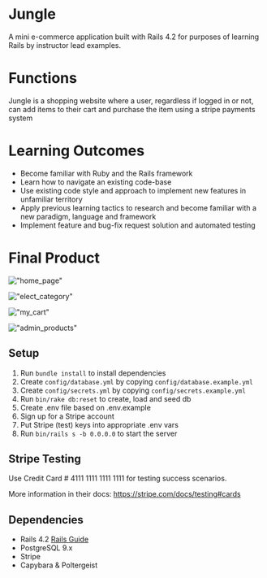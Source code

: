 # Jungle

A mini e-commerce application built with Rails 4.2 for purposes of learning Rails by instructor lead examples.

# Functions

Jungle is a shopping website where a user, regardless if logged in or not, can add items to their cart and purchase the item using a stripe payments system

# Learning Outcomes

- Become familiar with Ruby and the Rails framework
- Learn how to navigate an existing code-base
- Use existing code style and approach to implement new features in unfamiliar territory
- Apply previous learning tactics to research and become familiar with a new paradigm, language and framework
- Implement feature and bug-fix request solution and automated testing

# Final Product

!["home_page"](https://github.com/drystar/jungle_rails/blob/master/docs/home.png?raw=true)

!["elect_category"](https://github.com/drystar/jungle_rails/blob/master/docs/category.png?raw=true)

!["my_cart"](https://github.com/drystar/jungle_rails/blob/master/docs/my_cart.png?raw=true)

!["admin_products"](https://github.com/drystar/jungle_rails/blob/master/docs/admin_products.png?raw=true)

## Setup

1. Run `bundle install` to install dependencies
2. Create `config/database.yml` by copying `config/database.example.yml`
3. Create `config/secrets.yml` by copying `config/secrets.example.yml`
4. Run `bin/rake db:reset` to create, load and seed db
5. Create .env file based on .env.example
6. Sign up for a Stripe account
7. Put Stripe (test) keys into appropriate .env vars
8. Run `bin/rails s -b 0.0.0.0` to start the server

## Stripe Testing

Use Credit Card # 4111 1111 1111 1111 for testing success scenarios.

More information in their docs: <https://stripe.com/docs/testing#cards>

## Dependencies

- Rails 4.2 [Rails Guide](http://guides.rubyonrails.org/v4.2/)
- PostgreSQL 9.x
- Stripe
- Capybara & Poltergeist
